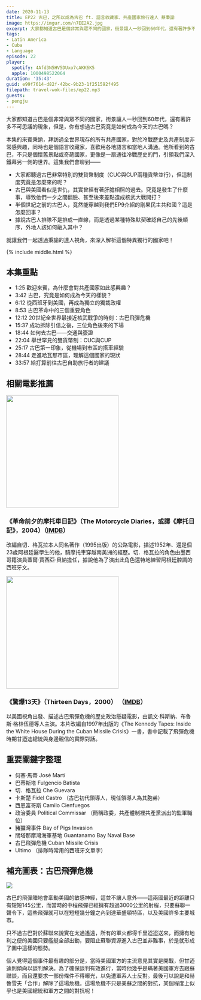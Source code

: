 ```yaml
---
date: 2020-11-13
title: EP22 古巴，之所以成為古巴 ft. 語言收藏家、共產國家旅行達人 蔡秉諭
image: https://imgur.com/n7EE2A2.jpg
excerpt: 大家都知道古巴是個非常與眾不同的國家，街景讓人一秒回到60年代，還有著許多不可思議的現象，但是，你有想過古巴究竟是如何成為今天的古巴嗎？本集的來賓秉諭，拜訪過全世界現存的所有共產國家，對於冷戰歷史及共產制度非常感興趣，同時也是個語言收藏家，喜歡用各地語言和當地人溝通。他所看到的古巴，不只是個懷舊景點或奇葩國家，更像是一扇通往冷戰歷史的門，引領我們深入鐵幕另一側的世界。就讓我們一起透過秉諭的達人視角，來深入解析這個特異獨行的國家吧！
tags:
- Latin America
- Cuba
- Language
episode: 22
player:
  spotify: 4Afd3N5HV5DUxo7cAKK6K5
  apple: 1000498522064
duration: '35:43'
guid: e99f7614-d82f-42bc-9b23-1f251592f495
filepath: travel-wok-files/ep22.mp3
guests:
- pengju
---
```


大家都知道古巴是個非常與眾不同的國家，街景讓人一秒回到60年代，還有著許多不可思議的現象，但是，你有想過古巴究竟是如何成為今天的古巴嗎？ 

本集的來賓秉諭，拜訪過全世界現存的所有共產國家，對於冷戰歷史及共產制度非常感興趣，同時也是個語言收藏家，喜歡用各地語言和當地人溝通。他所看到的古巴，不只是個懷舊景點或奇葩國家，更像是一扇通往冷戰歷史的門，引領我們深入鐵幕另一側的世界。這集我們會聊到——

* 大家都聽過古巴非常特別的雙貨幣制度（CUC與CUP兩種貨幣並行），但這制度究竟是怎麼來的呢？ 
* 古巴與美國看似是世仇，其實曾經有著肝膽相照的過去。究竟是發生了什麼事，導致他們一夕之間翻臉、甚至後來差點造成核武大戰開打？ 
* 半個世紀之前的古巴人，竟然能穿越到我們EP9介紹的剛果民主共和國？這是怎麼回事？ 
* 據說古巴人排隊不是排成一直線，而是透過某種特殊默契確認自己的先後順序，外地人該如何融入其中？ 

就讓我們一起透過秉諭的達人視角，來深入解析這個特異獨行的國家吧！ 



{% include middle.html %}

## 本集重點

* 1:25 歡迎來賓，為什麼會對共產國家如此感興趣？
* 3:42 古巴，究竟是如何成為今天的樣貌？
* 6:12 從西班牙到美國，再成為獨立的獨裁政權
* 8:53 古巴革命中的三個重要角色
* 12:12 20世紀全世界最接近核武戰爭的時刻：古巴飛彈危機
* 15:37 成功拆除引信之後，三位角色後來的下場
* 18:44 如何去古巴——交通與簽證
* 22:04 舉世罕見的雙貨幣制：CUC與CUP
* 25:17 古巴第一印象，從機場到市區的搭車經驗
* 28:44 走進哈瓦那市區，理解這個國家的現狀
* 33:57 給打算前往古巴自助旅行者的建議

## 相關電影推薦

<img src="https://m.media-amazon.com/images/M/MV5BOTNmZTgyMzAtMTUwZC00NjAwLTk4MjktODllYTY5YTUwN2YwXkEyXkFqcGdeQXVyMTQxNzMzNDI@._V1_.jpg" style="width: 300px">

### 《革命前夕的摩托車日記》（The Motorcycle Diaries，或譯《摩托日記》，2004）（[IMDB](https://www.imdb.com/title/tt0318462)）

改編自切．格瓦拉本人同名著作（1995出版）的公路電影，描述1952年、還是個23歲阿根廷醫學生的他，騎摩托車穿越南美洲的經歷。切．格瓦拉的角色由墨西哥籍演員蓋爾·賈西亞·貝納擔任，據說他為了演出此角色還特地練習阿根廷腔調的西班牙文。

<img src="https://m.media-amazon.com/images/M/MV5BZDM5NzBkZWMtZDY2Ny00OGMxLTgzMDUtZDZkNzRhM2M5MDIxL2ltYWdlL2ltYWdlXkEyXkFqcGdeQXVyMTQxNzMzNDI@._V1_.jpg" style="width: 300px">

### 《驚爆13天》（Thirteen Days，2000） （[IMDB](https://www.imdb.com/title/tt0146309/)）

以美國視角出發、描述古巴飛彈危機的歷史政治懸疑電影，由凱文·科斯納、布魯斯·格林伍德等人主演。本片改編自1997年出版的《The Kennedy Tapes: Inside the White House During the Cuban Missile Crisis》一書，書中記載了飛彈危機時期甘迺迪總統與身邊親信的實際對話。

## 重要關鍵字整理

* 何塞·馬蒂 José Martí
* 巴蒂斯塔 Fulgencio Batista
* 切．格瓦拉 Che Guevara
* 卡斯楚 Fidel Castro （古巴初代領導人，現任領導人為其胞弟）
* 西恩富哥斯 Camilo Cienfuegos
* 政治委員 Political Commissar （簡稱政委，共產體制裡共產黨派出的監軍職位）
* 豬玀灣事件 Bay of Pigs Invasion
* 關塔那摩灣海軍基地 Guantanamo Bay Naval Base
* 古巴飛彈危機 Cuban Missile Crisis
* Ultimo （排隊時常用的西班牙文單字）

## 補充圖表：古巴飛彈危機

![](https://imgur.com/9PkPDOx.jpg)

古巴的飛彈陣地會牽動美國的敏感神經，這並不讓人意外——這兩國最近的距離只有短短145公里，而當時的中程飛彈已經擁有超過3000公里的射程，只要蘇聯一聲令下，這些飛彈就可以在短短幾分鐘之內到達華盛頓特區，以及美國許多主要城市。

只不過古巴對於蘇聯來說實在太過遙遠，所有的軍火都得千里迢迢送來，而擁有地利之便的美國只要艦艇全部出動，要阻止蘇聯資源進入古巴並非難事，於是就形成了圖中這樣的態勢。

個人覺得這個事件最有趣的部分是，當時美國軍方的主流意見其實是開戰，但甘迺迪則傾向以談判解決。為了確保談判有效進行，當時他幾乎是瞞著美國軍方去跟蘇聯談，而且還要求一部份條件不得曝光，以免遭軍系人士反對。最後可以說是和赫魯雪夫「合作」解除了這場危機。這場危機不只是美蘇之間的對抗，某個程度上似乎也是美國總統和軍方之間的對抗呢！
